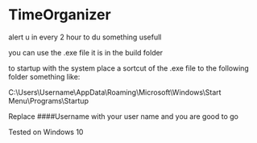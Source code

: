 # TimeOrganizer


 alert u in every 2 hour to du something usefull

 you can use the .exe file it is in the build folder

 to startup with the system place a sortcut of the .exe file to the following folder something like:
 
 C:\Users\Username\AppData\Roaming\Microsoft\Windows\Start Menu\Programs\Startup
 
 Replace ####Username with your user name and you are good to go
  
 Tested on Windows 10
 
